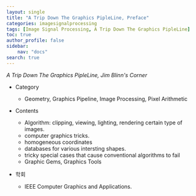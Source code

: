 ```yaml
---
layout: single
title: "A Trip Down The Graphics PipleLine, Preface"
categories: imagesignalprocessing
tags: [Image Signal Processing, A Trip Down The Graphics PipleLine]
toc: true
author_profile: false
sidebar:
    nav: "docs"
search: true
---
```


*A Trip Down The Graphics PipleLine, Jim Blinn's Corner*

- Category
    - Geometry, Graphics Pipeline, Image Processing, Pixel Arithmetic

- Contents
    - Algorithm: clipping, viewing, lighting, rendering certain type of images.
    - computer graphics tricks.
    - homogeneous coordinates
    - databases for various intersting shapes.
    - tricky special cases that cause conventional algorithms to fail
    - Graphic Gems, Graphics Tools

- 학회
    - IEEE Computer Graphics and Applications.
